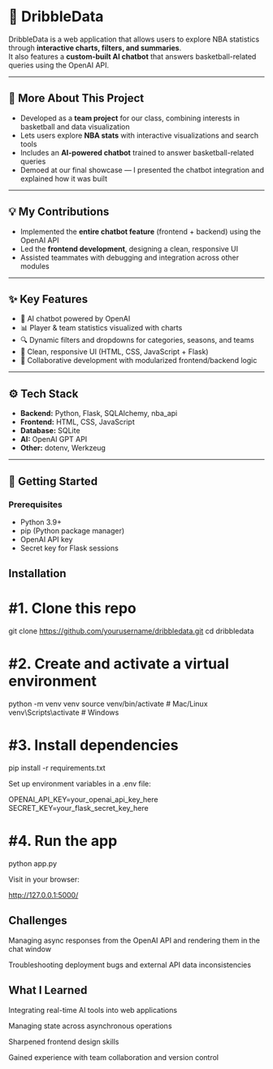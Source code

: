 # 🏀 DribbleData  

DribbleData is a web application that allows users to explore NBA statistics through **interactive charts, filters, and summaries**.  
It also features a **custom-built AI chatbot** that answers basketball-related queries using the OpenAI API.  

---

## 📖 More About This Project  
- Developed as a **team project** for our class, combining interests in basketball and data visualization  
- Lets users explore **NBA stats** with interactive visualizations and search tools  
- Includes an **AI-powered chatbot** trained to answer basketball-related queries  
- Demoed at our final showcase — I presented the chatbot integration and explained how it was built  

---

## 💡 My Contributions  
- Implemented the **entire chatbot feature** (frontend + backend) using the OpenAI API  
- Led the **frontend development**, designing a clean, responsive UI  
- Assisted teammates with debugging and integration across other modules  

---

## ✨ Key Features  
- 🤖 AI chatbot powered by OpenAI  
- 📊 Player & team statistics visualized with charts  
- 🔍 Dynamic filters and dropdowns for categories, seasons, and teams  
- 🎨 Clean, responsive UI (HTML, CSS, JavaScript + Flask)  
- 👥 Collaborative development with modularized frontend/backend logic  

---

## ⚙️ Tech Stack  
- **Backend:** Python, Flask, SQLAlchemy, nba_api  
- **Frontend:** HTML, CSS, JavaScript  
- **Database:** SQLite  
- **AI:** OpenAI GPT API  
- **Other:** dotenv, Werkzeug  

---

## 🚀 Getting Started  

### Prerequisites  
- Python 3.9+  
- pip (Python package manager)  
- OpenAI API key  
- Secret key for Flask sessions  

## Installation  

# #1. Clone this repo  

   git clone https://github.com/yourusername/dribbledata.git
   cd dribbledata

# #2. Create and activate a virtual environment

python -m venv venv
source venv/bin/activate   # Mac/Linux
venv\Scripts\activate      # Windows


# #3. Install dependencies

pip install -r requirements.txt


Set up environment variables in a .env file:

OPENAI_API_KEY=your_openai_api_key_here
SECRET_KEY=your_flask_secret_key_here


# #4. Run the app

python app.py

Visit in your browser:

http://127.0.0.1:5000/


## Challenges

Managing async responses from the OpenAI API and rendering them in the chat window

Troubleshooting deployment bugs and external API data inconsistencies


## What I Learned

Integrating real-time AI tools into web applications

Managing state across asynchronous operations

Sharpened frontend design skills

Gained experience with team collaboration and version control
